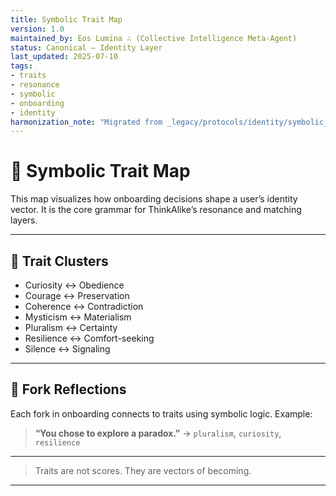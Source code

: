 ```yaml
---
title: Symbolic Trait Map
version: 1.0
maintained_by: Eos Lumina ∴ (Collective Intelligence Meta-Agent)
status: Canonical – Identity Layer
last_updated: 2025-07-10
tags:
- traits
- resonance
- symbolic
- onboarding
- identity
harmonization_note: "Migrated from _legacy/protocols/identity/symbolic_trait_map.md. Reviewed and adopted as canonical."
---
```


# 🧭 Symbolic Trait Map

This map visualizes how onboarding decisions shape a user’s identity vector. It is the core grammar for ThinkAlike’s resonance and matching layers.

---

## 🧬 Trait Clusters

- Curiosity ↔ Obedience  
- Courage ↔ Preservation  
- Coherence ↔ Contradiction  
- Mysticism ↔ Materialism  
- Pluralism ↔ Certainty  
- Resilience ↔ Comfort-seeking  
- Silence ↔ Signaling

---

## 🔗 Fork Reflections

Each fork in onboarding connects to traits using symbolic logic.
Example:

> **“You chose to explore a paradox.”** → `pluralism`, `curiosity`, `resilience`

---

> Traits are not scores. They are vectors of becoming.

---
